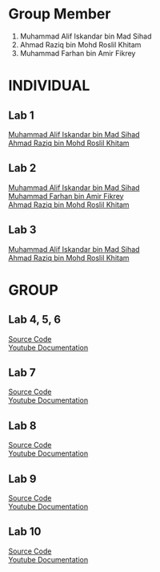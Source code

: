 # Group Member
1. Muhammad Alif Iskandar bin Mad Sihad
2. Ahmad Raziq bin Mohd Roslil Khitam
3. Muhammad Farhan bin Amir Fikrey

# INDIVIDUAL
## Lab 1 
<a href="https://t.me/c/1268048899/33997?thread=33987"> Muhammad Alif Iskandar bin Mad Sihad </a> <br>
<a href= "https://t.me/c/1268048899/34386?thread=33987"> Ahmad Raziq bin Mohd Roslil Khitam</a> <br> 

## Lab 2 
<a href="https://t.me/c/1268048899/34298?thread=33988"> Muhammad Alif Iskandar bin Mad Sihad </a> <br>
<a href="https://t.me/c/1268048899/34395?thread=33988"> Muhammad Farhan bin Amir Fikrey </a> <br>
<a href="https://t.me/c/1268048899/37667?thread=33988"> Ahmad Raziq bin Mohd Roslil Khitam </a> <br>

## Lab 3
<a href="https://t.me/c/1268048899/35259?thread=34431"> Muhammad Alif Iskandar bin Mad Sihad </a> <br>
<a href="https://t.me/c/1268048899/37667?thread=33988"> Ahmad Raziq bin Mohd Roslil Khitam </a> <br>



# GROUP
## Lab 4, 5, 6
<a href="https://github.com/izzcode02/Student-Information-Management-System"> Source Code </a> <br>
<a href="https://youtu.be/gAfW3-yP8OU"> Youtube Documentation </a> <br>

## Lab 7
<a href="https://github.com/izzcode02/Student-Information-Management-System"> Source Code </a> <br>
<a href="https://youtu.be/Svng-QhNjyU"> Youtube Documentation </a> <br>

## Lab 8
<a href="https://github.com/izzcode02/Student-Information-Management-System"> Source Code </a> <br>
<a href="https://youtu.be/5vEeaEuX6iQ"> Youtube Documentation </a> <br>

## Lab 9
<a href="https://github.com/izzcode02/Student-Information-Management-System"> Source Code </a> <br>
<a href="https://youtu.be/aW7VI8LOL4Y"> Youtube Documentation </a> <br>

## Lab 10
<a href="https://github.com/izzcode02/Student-Information-Management-System"> Source Code </a> <br>
<a href="https://youtu.be/2VMXQvMh4t4"> Youtube Documentation</a> <br>
